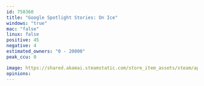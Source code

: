 ```yaml
---
id: 750360
title: "Google Spotlight Stories: On Ice"
windows: "true"
mac: "false"
linux: false
positive: 45
negative: 4
estimated_owners: "0 - 20000"
peak_ccu: 0

image: https://shared.akamai.steamstatic.com/store_item_assets/steam/apps/750360/header.jpg?t=1528350550
opinions:
---
```

